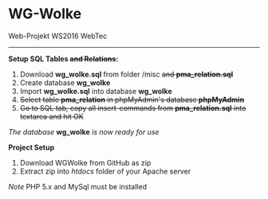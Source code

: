 # WG-Wolke
Web-Projekt WS2016 WebTec
___
**Setup SQL Tables ~~and Relations~~:**

1. Download **wg_wolke.sql** from folder /misc ~~and **pma_relation.sql**~~
2. Create database **wg_wolke**
3. Import **wg_wolke.sql** into database **wg_wolke**
4. ~~Select table **pma_relation** in phpMyAdmin's database **phpMyAdmin**~~
5. ~~Go to SQL tab, copy all insert-commands from **pma_relation.sql** into textarea and hit OK~~

*The database* **wg_wolke** *is now ready for use*

**Project Setup**

1. Download WGWolke from GitHub as zip
2. Extract zip into *htdocs* folder of your Apache server

*Note* PHP 5.x and MySql must be installed
